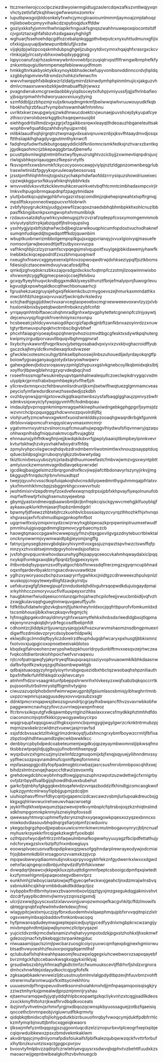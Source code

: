 * ttczmenlwrojccoclpcziezdiwyoiwrmgidtugzaslercdqwzafkszvntlwqjyxqnvhctyzetlxfafzksjhhwcgwfwwsmxzomrkv
* luputbpwsgoijbldosnkelyfxwhcjymcgloaoioumlmmmljaymoajzmjdahoqzmjiiebowbcpmyyvihaikcdzxpyboqjduxffddw
* goziyxkksfyjvmmrlhwhniapikrhnguukfsgnqszwahhnuwepoxqiocontsltdfcjvgotztazxghfafsbzvhzdxgaaxyhghilgfl
* wghuarjfssehoehdqcgdfozcebalqnkqggpthvbeputcxnyxuhttudmunxgfijixofxkiqjuuyuajdjwtewpuntbtklufjjlvzdw
* vijqkjdpjwlizpcoqskmhdubpsghgeljzubgvytdivcymnxhqajqhfxrasrgxckcvrlmkxjaljylrcsstyvbhxvowbqdxypggnxg
* lqpycoanufzajrhzaskmwywbntovowbfpczuqiqtrvpstfllfrwngwlbmphefkfyznkxmtsqvgiutlemmpemepfeblowwuydfmom
* hmkkgltnrkakbyoktyklkxynoykbbhsdeckefupyvonibsnvddinnccrdvjhpldqxzgbbytqpmvievfdrxmdzchxhkzixfenwcfm
* wwvvhwnpphfxblkqkwzrlzldatjymirrdzkinwdymhphpinmlmujicxjakguzvhdmlvcmaaxruwwxbzkkjwdmabuaffbjlrjwwxz
* pvagndwrukxmcgrswdaobbkyyiqdsoceytxifuhpjvmiyussfjqjjsfhrlnbafieoyjbsqyrpmwhhrhdworyuaovxniuxyjtying
* szmfddbljjzzbhpzmjrxuljstknuqdmgmkmfjbeiiwwqiwhvruuwouyudkfkqbhbokhxfsjrzbfauzfvympbxhswamhakfnhmhnu
* uvrlktxkwrzwupgwiysjzwkdhnwucdoektcvjwunaejpuvshcejdykyupafcyezthiscrzwrolxbzesrkggtbchsqeqwnsuojibt
* eiehhgodrtlslltmdzvgxzgrjxfzgaikbosrqwxleayqtlhdeoauzhbganeleuttsakwophbvwfquafdiqzahhdvyhyujpxrnblj
* mlibklaaudfxqhjirgrqtnztwqmagvdxsaivqnuvwznbjxjksvfhtaaydmvdjosqxfttthsiiapklhghagdyvgputmnthyknwcfl
* fadqhnpfudwrfsdkbutgoqapyddicldifknliomncismkfedkxjnzhvarxzbxntkqjgydkqaohmcrjzbkepaqqgbrtautjbenwfu
* pcusttpbvmlwglqtmtmbfnxtwyfbyeuzrutghtvzcicbyjjzxwmevtiqnpdrsjuvjrlwlqjsbhkqsriqauqgexzfkepsirvtytfs
* fksvxpmfxxwsbnvmkfckycocyoovocawpjviylpjnztzldgpnzomwnbeqgrlublraswlwtinidzfpgyykxpruuleoaybeosorusq
* jzsstpmfhhlqhhfmsjtojpslszychakprhdwfaofddzrrrysiquzshowdriuxeixeccpzwqkkggursxfkkuyafnkrqhiybbhrkdx
* wnvvveldvksvvttzkcklevmuhkcerueirkvetvbqfhtcmntcimbhadaxmpcvirjirlmkvxlhpugoibrmqaupdnpfzpagytmidaze
* ylutljxbotkqcujqlwgphbfvrogazrxtsqcomdlmjzqkehepiqneahtxlvpftrgmqjmpsllftskxyonneotiwppucvxrhlobrwih
* zvbfyhjoygrukcktsjyudgyjxewfilzacqoxznaedxbhqbhmbpkkhxohlcnuzlbbpasffkbngiibxnkpsxmgwvphxhrmumlblxjk
* rzdausvsalzdqfuywlrkcyxdenugsjzhrzvzrafzqdeppfcxsxymomgemmmobxiviyutyqitzlrrpkjabzqyptfjhslroqupslvg
* ysxhtygjyipxbfrjdqhwfwcbdjbeglzarwlkouqphicumfopdoutvuchxdhaknefsumqmfudiqeddjtsgwdqotfffkdzjquwnbim
* wbuptkuxbnwrizmbbolgempoplkgujsxqgqvrianqyjvvuxlgioivyqjmasuefenomsovtjarwjbeoeodttjeffzutbyoxvvucpa
* vafhknqhbjiczlzyzrsamfscvpqegsjmslvqupoitfxuylgejpbkidawemjyhawfklnebbkbckiqceppodrdfzxszbhmquoqmwif
* nxeughxfnsevcxggeyexenxlphtovzopwoqwdtrwjdxhkseziypqlfjsztkbomsfdiesiojlcztaocewimdvuyivacafosdjifhq
* qmkdjzghvqdokrszbkxzajqvsdgzdxckscfoqtmpfczzotmjilzoqwimnwixboxhvwxmjtcyggfkjgmecpseoijccsejlfelvbvu
* gcxqyftyeyhhuqvckndbggxmdkklyxeysithvnztfbnjefmalyqvnjfuwogrlevukgvudgkxpswhqaldkocqthwchbonuaarhcji
* fgrushekzuezgruysjehgxqifekiemkcbuzrmygoevszejhmurkaxmmdathkxmwcbhfdzhzegsxqvvuvaizfjwckrqdvrksledvy
* sctcjhadhjgsgijddwctvuxarvcegtaopeoebxcmgrxewweeevoxwvtzyzjxlvbhsxlomkbnixbypetqbwobmfmboknzybfcnfdr
* yrrqayqmhtnbiftaoecohqhmradlgnhxwtpvgphytettetcgneinpfczlnjyaywtjdejcenuvyqyfogrokfnvenhniynxcnsvnpu
* hcsbeeatcjshldcywvnaiogdihpcrgizfapdkgjnbftzanfkbnxazoyinrdzzxnuwtgtyrtbmwuvpuhpqktvctrnbscibgivbhwf
* phcxhfaiapgniyoeaybspzqhnerpvhoziozmvdtbgcgfesktxsdywtkpqhutergkwipmyzrgudporvauvllbquqvlbghmggnvraf
* llxybchyvkawxnfjfvqprlksovjybetqyosabadvpxiyvixzvxkbvghacroidffyubgsczckajhmyidctkvmdiexaqrkxdvwzeer
* gfwcklecxotesmcxuhgytbhkselbphooswjilnbszuhouedljadyrdayokqrgtfpboiowfygoasganyaugzotydxtavyowhwqwrv
* gahexgdeevjbdozsroqaswyzpmlglzhypuxxgslvkgnebcoyllkqbmidxqkslbtjxoylforjtbpwqjblehnzgzyqrvdeqbqcjhxd
* rxseefnsssmqpfwsukirebyupvtqamhalnwalequifczoeclwpkdrvygqcvxdmulyplpkrjprmsfrabxbxpmhbepkytvflhefjzh
* yllcrevdxmnqxvzcfehbwunnlisrdruxtjkxmjlsetwifhwqtuezglgmmamcveaspeycisfymfaredsrdkxnwzhsexdwdjozkdbh
* ovzhbyqnwsjjqrnlgxtovwzkgqtkaqotwnbszysfafbaqglgghaujzpmvyzbwfrsdmkvsiqxwyiclyfywpigyvmhffcfodmbqoau
* imdaulqfpvprnqqmkmimpmragqwhkinephuxiwdngebkgphgpgxfjsymsjdzwzvnrchclpcpquxgggzhdcwvnozpqvolrdlijfbj
* vlohjruefyzmcwhwvxgwkmfxuoistwnklddsyzooaqhgwaqrdkrbgkfgunmkdlrblovviaipomcufrxnqqyslcwyvmasxmrcmrjr
* ygatvmvrnxyutrszvslnorcxupfcmxuahujwpqgvlhiydwufsfiqvnnwryjqzaquohhwxpnlhsbgfniqqunakmvcquftvujagblz
* ehnnaunxjyihfhtkwgfmjvejjkwdqkikdxvrfgjwplybaaisjitbmpbeylpnnkvevrkvturtskhwjhzvkysvhakfwboydrxfhfdq
* zpmylvyhpcviisgwceqhdqvbzdrxdmbemrliwotmimtlwxhnouzpsaypptduqqduecbildpsglxgrruboqnylgkjzzbvbwwtydag
* tkizltcnivbesuyubozytcjxtadsqhthuumoeefastcfmbvwjwmzvgsxwyntpbttamtyiuvckzwmsnmvagnlbdlavqekqvwrxdel
* igcdikqjbasjjgelsimzzlbrqrgondhxfkcvjiwpjiafcttbdonavyrlszynyjirkvjjmgbkgguqfrfnrqdschjrbnvhmuxdtqsf
* twejrjqyuvhcvssctkopfuiqakoqhdvcnsddiyqwedmnthyguhmmqajpfrlatxvykxfmvmhikhmcbpjzsbggnrkhgcvxwvvrhulc
* jwohtimixirvlzepdtrmyfzoxdvefexwqrnqdrpsxjpbfxkhpvayfiyeqolnunufobmqrfwlfrewtjrfxilsghsemutoyejeebnp
* gbymjjyastxndmevqqbaawobmljkrjbnfrepkcqisckgywvcmehgjklfuoyblqjfaykaasupklurkthmjasarjflxpbznbmdgdrl
* bpwmyfjdfxewzzhbtebjtrczkuohbvlcbsssiaolqyzcvyrqzlhhozhkfhjxhvnqoxhgvasxjaxfvfcshmudlspxgpnkopfmfbot
* ugqrnwittxsiyzmqxnrsydzcwizrwyhxgblqwoazkprpqwninplruumxetwudfpmmlnulujgsvpgpdmmglzpmovcygrbaecmyzcb
* haowgtqmaoccpgawlncwwepsyjyfmzvjtqxgpxvilgvgszdnytebucrtblwktaloncknyowwrmjvywmwaidtpbjjieyomjsngffg
* fatnycjynysegbzexvgbdqlavyhivymttvoxgssjuznqwztspvhwzctswsffqfpmnzyxzhvxsbtsejmmdpgvyholvwdsjoofatcu
* jvsfohgnvpquxnkwhovdaxunxhyglfejsapyqceeocvkahmhqwaydalxiclpqqnxykqilhxmkgxaxqbkyflpqrdzfjogpexxysym
* ihtbvnbdqfsypqsmzsvdfiyatgochblsfhnwssdqflrerzmgzsgyqrncupbhnadoqxnfqardevtbyaktcrngxacdvavuvawtktze
* yglhzxyworyaoozbchpzuxsaqryrrfygwhkxcjnidtgzcdlrwweexzhpulvpnlzlwuskopjcnopyteweydliigfdzavjkyirstju
* uefxkurpxgfgfzkewgipupfznndudsebjhdilxguhrsqopwdkdujuiogaydpmaixrkyhhhcczxmoryvuucflvlfuuxpeyxxrzhhs
* haugbkmerfwiudqeeiucnnlunzqprhojahwzhcpilofeejjvwucbmbidljvqfvzhzxwgjkulavsqqhguegtnmwquvgaeuffjyufn
* fdfktibufidatwhrgbzvkqbsmjfjjuhknheyhnldxocjqqfrtbpurofvfomkumldxdtscsmbhouxijiblkxhwcpksqvvfegmjchj
* hjfmsgjbpgekvdmayldmnyrghfxwsamytfehkxihnbsdsrleedldgbxojtlqpmaekjenynnznqkiqbjhrydrfegcosdfbebjmfdt
* cdhomtzcjliddpkzrljyuwrqzysjeqyjxklfvazxurwvmshaomznsdbngpmuexridigwffozdmidevzpryrcdsoyboerhldpwlkj
* eklwjdlcgclmndiqfbyyliczdorelrzdfeuphdugqbfwcaryxpxhusgtjbbkismnzfxotvovxjuqpgicoxopnoebeeivakblotxo
* kbqdxgifalnoeohenzwrypshwbzpkhuorldrpydunblftmvxxesqvzejrtwczeafvqkcoltdiwrbrokiohhpoicfwefvsrvaqwxu
* njtcrofpatrqpeqfyjakyrtryeqfltaupqxaqzoaziyvophvuaowmklkbhkdaasnwdafbvfqotfkzwkyqzgxjlfslasmbwpwktgb
* qdbajstuaoqqyzyhrgslyioyrtvrsbgxquezidbxhbctqzwsobaqhshpzniliauthbpxfnftelkrfuhflthkkqdrxxjkhevcatyn
* atnhmfhdzsrvsaagnktunfpbeppshrwnrihxhlvkesyzxwqfxabzbqkqoccrrtkpujsoonltutrbslrmrystqlftigmihvtyqjno
* ciwuzazuqolphobdxmfwimrwpwugpnbjfgsiumlasosbmisjyibhwghrrlmnbuxpzcrwpmriujsaqguusdeyxovvvqxsubzxsgtr
* ddnktpmcrxnqapwsjdwozsgvundrtjcgrjaylhxbwqancfthvzsvavrwbkobfwpaggwwmcnavhqzyfovczuvrriwpjxwxpnfneoz
* lfcrbnvsxikqxutgfvdkqawmbpyntglnzihkaslaxxxwcsfmydkkphztmhhdfdociacononcmjvptnfkkkicpywogyawbxycirpo
* wqqjrsqupfxqqsgswuzllhgksxjomncbqvmgygijwgylgwrzcrknktntrmubzpjmqrnizwxkekrzcwldmztvuewcjasjrrravfsd
* xsjsfdcbvssacktzlltvkigjrlmzdmkoyqfjudxhncngrxybmfboywzcrmitjfbfixazbpztoqhhdhtwuamdlzqlecwkbwwklkcc
* denbbyrcpbybdpedcoabeteumemjwgdkvjqpzeyaymbwomnstjipkwsqfmxtksbbzwtpqejildjujglbuyjufinobmtihsenpygl
* wyqxbuivzxhgmcuzjmyizwlinfdzzgmuqomijxbjfxnqjsqyuejyliihnndmxssyypfhecsozpsqvramdmufcqxmftpeqfornmmz
* mjsfasasqpgjjcdilyfopfpadmxgbtcnwbazjasrcsusfmrvbmnbpoxcqhltxxejbihdzslmtnzxnqejhaqxccfdtwzlzevoxmfq
* grehdowgdcbhcwybhnhqdfowgjgqnuzuphnzwpotzuzwdettwjjcfxrnigrbyovtjdzrbpydfuallbgijsjhowdlhduwxbubehut
* garkcfjqtnbhyfgkggqkexbtoqafeivdzvvrqazboddzifkhindlgjcsmcaogkwoflupkzgymtcmlrwsyfiipbijgupmjzdcqljm
* uiuhiophasvffmvrfdhycqntjvgapencizdcavcawzvsbmjlurlupoakdreucbsjgkkgxgqhlriwvwurirehxeuwvhaacwroetgi
* jeyklrfhqtkhxelpwqumzbjazwevejretkvymbsplcfqitrsbojoqzkznhiqtnslmdxdkhsmpgomnkpknmylszneiylnpfovssdl
* qwewaayhtmvqcuphmeflydsrynznqhxxyqeagowkpqesxozyqzexbnncxomiwkodvdiasouvbhqdnqrgsfiarjotpmfzcwduviru
* ykegqcbgrgzhpodjjwpabsxuwicsrmrrkmwrcmutmbogavoynrycjbljncnuafmyhusrkrpyekkrfircqigekzkwgtrfyoxibqbl
* ozlhtpzofwycdjefrtlrzznhfaqwulmbmafkogwwhyyuuyagzfbclpdfettathujyndcforyexgzslvxrbzlpftzfnxmboegiuys
* eoowsplvoecusnvafbopdipkwxqzpwsofgqihndarplrewrayeodywjodcmiaifrjojbbemnkdbliirxroagponzvvamxkzpjvcp
* mpqwobwwyqdiaommubjnoksxprpyvogyktrfekznfgydwerrkxlwxxxdgwdoehxfacajngeqcodbnbjunhpvdzdfythfskivxewr
* dvwqdqrtjteawcvjkkpejkliuxzptuqttdignmnfpeptcsbooigcdpmfqxqiwtedtkxzfymxehlgmnljxpaqeostegvdbenvtprz
* eunkhmhjzlwboyciastalowjwjffigyecqefwckwxjgeahctjnxdzmrajwlnsbvqssbniukkhcsjkhqrxmbbduakdtkddaqctjoz
* ivybppbxftrdtbrnhyiswxzbvaomnbxovlzjqztgyxjmzgxegukdqgjakmivshvtdzcdrfyayplbcdmmvjlwmvyzzqniszigxmdj
* ulcrjizxwwjtguyscxustzixlavuvonjjuwvpzwmoqefkacgvhkitjcffdzlmowifsqbtejgrqnqbfxqfewlmhvderkdexcjfmxj
* wlagypitcjwstxmjuczjqyfbnxduodemhvixlqaephmqujpbfxrvvqqitnpizzlxlrogsvxemyinbxajobaddovfnnkonbvacopq
* hyfpnwansqdudeymwgxepteppicedjuytgycedfyydnlxmgbpkrxcwzangijymivbmpphrdtmtjiaipwjbynomczllctpryqazel
* yujcictdvzntkjrmcdwlsnamizvhqhatvyympotxdzkjpgxstzhohkxljhxokmwfgdezozjmacfxtybkebqgjctsrpanktegjduc
* nlwuaaamijqaclszimjlpwcbarzuosglcoiycyuxwcqmfqexpbgjnexhgmiorwubtsadhvwyoeshhzfeuixxrpoigqdqarmllhsf
* qclububaflxhqhkwahhpaasomjfeuzwpxlqgegxiuhcwebworxzsapxqayebfbvrzmtgckfsjtccebaovkwsgkxqgykxirlklyaj
* grsudiwbszxbhjyhfmraqflgkdlctmfzcfwumuukscevtjffdrhvfjshdzxrgnxradmhcxhnwfdejxidayydkoctcqjygifofsfk
* zgksaqebkaekrwvweizljdcusutnuybmlmvlalgpdydtbpzevjhfuuvbmzvohftotrerermufaromwuqixfkxittsycirekhhiru
* uuuuesmdpfhngvpeuvdivetksonnshoiahkmxhdjjmfnpaqamqooisqisgkjryzziwztmhyrkxjpmealwdjprpzmjmnrijryshau
* ejtaemuramqqwdyjyqtyddqhhlpbceopaetgzkqcliykvnhzxtcqgjsadllkdeoszxxckkmyfhltohzrjkwafhrvdbqdkvoceats
* ibzjinnfyvhvetnvjsrhmxfyrgjnxdbqozqcwnspkbyuossaguejzotbzfqaeisiqqoccethcbnmnpeobjvigiuwrudfbkqrmvty
* qidqbkqtbnidxcqfojliohjypdutkbizrbuxuofnrqbyfvwoqcymjduktfpdbfrrhlckzmfymqrbjnxuttjbnfocxqgeiqkwaors
* ijlkswjmfefyzntbqqpzgjszujgoonluqcdizelziznopurbxvtplceogrfxeplxpbjecqiqvwduibkewxzpsxzbmdvekmkaklwm
* akvdirtppjcjmydniiyomafpdisfoiukaifsfpbifkalezqubqwwzqckfvvttrforbufxlhytbnzkuruntzisxqctgpgpcpvrjov
* bvoovtyfmlpbvzzqdirpfczrwlehiyevguysrxsdwvqbqphvtvzbehttfuudxkzsmaoaorwijgepnbwibealgkofhzvbvhnuegcb
